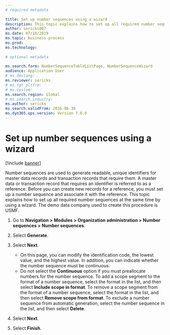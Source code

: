 ```yaml
--- 
# required metadata 
 
title: Set up number sequences using a wizard
description: This topic explains how to set up all required number sequences at the same time by using a wizard. 
author: sericks007
ms.date: 07/18/2019
ms.topic: business-process 
ms.prod:  
ms.technology:  
 
# optional metadata 
 
ms.search.form: NumberSequenceTableListPage, NumberSequenceWizard   
audience: Application User 
# ms.devlang:  
ms.reviewer: sericks
# ms.tgt_pltfrm:  
# ms.custom:  
ms.search.region: Global
# ms.search.industry: 
ms.author: sericks
ms.search.validFrom: 2016-06-30 
ms.dyn365.ops.version: Version 7.0.0 
---
```

# Set up number sequences using a wizard

[!include [banner](../../includes/banner.md)]

Number sequences are used to generate readable, unique identifiers for master data records and transaction records that require them. A master data or transaction record that requires an identifier is referred to as a reference. Before you can create new records for a reference, you must set up a number sequence and associate it with the reference. This topic explains how to set up all required number sequences at the same time by using a wizard. The demo data company used to create this procedure is USMF.

1. Go to **Navigation > Modules > Organization administration > Number sequences > Number sequences**.
2. Select **Generate**.
3. Select **Next**.

   - On this page, you can modify the identification code, the lowest value, and the highest value. In addition, you can indicate whether the number sequence must be continuous.   
   - Do not select the **Continuous** option if you must preallocate numbers for the number sequence. To add a scope segment to the format of a number sequence, select the format in the list, and then select **Include scope in format**. To remove a scope segment from the format of a number sequence, select the format in the list, and then select **Remove scope from format**. To exclude a number sequence from automatic generation, select the number sequence in the list, and then select **Delete**.  

4. Select **Next**.
5. Select **Finish**.



<!---
title: Einrichten von Nummernkreisen mit einem Assistenten
description: In diesem Abschnitt wird erläutert, wie Sie mit Hilfe eines Assistenten alle erforderlichen Zahlenreihen gleichzeitig einrichten können.
author: sericks007
manager: AnnBe
ms.date: 07/18/2019
ms.topic: business-process
ms.prod: ''
ms.service: dynamics-ax-applications
ms.technology: ''
ms.search.form: NumberSequenceTableListPage, NumberSequenceWizard
audience: Application User
ms.reviewer: sericks
ms.search.region: Global
ms.author: sericks
ms.search.validFrom: 2016-06-30
ms.dyn365.ops.version: Version 7.0.0
ms.openlocfilehash: ca8174444d5a84f7efb402d6efc787e693801e82
ms.sourcegitcommit: f5e31c34640add6d40308ac1365cc0ee60e60e24
ms.translationtype: HT
ms.contentlocale: 
ms.lasthandoff: 12/08/2020
ms.locfileid: "4694738"
---
# <a name="set-up-number-sequences-using-a-wizard"></a>Einrichten von Nummernkreisen mit einem Assistenten

[!include [banner](../../includes/banner.md)]

Nummernkreise dienen zum Generieren von lesbaren, eindeutigen Kennungen für Masterdaten- und Buchungsdatensätze, die diese benötigen. Ein Masterdaten- oder Buchungsdatensatz, der eine Kennung erfordert, wird als Referenz bezeichnet. Bevor neue Datensätze für eine Referenz erstellt werden können, muss ein Nummernkreis eingerichtet und der Referenz zugeordnet werden. In diesem Abschnitt wird erläutert, wie Sie mit Hilfe eines Assistenten alle erforderlichen Zahlenreihen gleichzeitig einrichten können. Das Demodatenunternehmen, das verwendet wird, um diese Prozedur zu erstellen, ist USMF.

1. Gehen Sie zu **Navigation > Module > Organisationsverwaltung > Zahlenreihen > Zahlenreihen**.
2. Wählen Sie **Generieren**.
3. Wählen Sie **Weiter**.

   - Auf dieser Seite können der Kennungscode, der niedrigste Wert und der höchste Wert geändert werden. Zudem kann auf dieser Seite angegeben werden, ob der aktuelle Nummernkreis fortlaufend sein muss.   
   - Wählen Sie die Option **Kontinuierlich** nicht, wenn Sie Zahlen für die Zahlenfolge vorbelegen müssen. Um ein Umfangssegment zum Format einer Zahlenfolge hinzuzufügen, wählen Sie das Format in der Liste aus und wählen Sie dann **Umfang in Format** aufnehmen. Um ein Umfangssegment aus dem Format einer Zahlenfolge zu entfernen, wählen Sie das Format in der Liste aus und wählen Sie dann **Scope aus dem Format** entfernen. Um eine Zahlenfolge von der automatischen Generierung auszuschließen, markieren Sie die Zahlenfolge in der Liste und wählen Sie dann **Löschen**.  

4. Wählen Sie **Weiter**.
5. Wählen Sie **Fertig stellen** aus.

--->